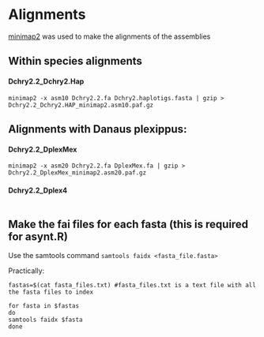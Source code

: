 # Alignments

[minimap2](https://github.com/lh3/minimap2) was used to make the alignments of the assemblies

## Within species alignments

#### Dchry2.2_Dchry2.Hap

```
minimap2 -x asm10 Dchry2.2.fa Dchry2.haplotigs.fasta | gzip > Dchry2.2_Dchry2.HAP_minimap2.asm10.paf.gz
```

## Alignments with Danaus plexippus:

#### Dchry2.2_DplexMex

```
minimap2 -x asm20 Dchry2.2.fa DplexMex.fa | gzip > Dchry2.2_DplexMex_minimap2.asm20.paf.gz
```

#### Dchry2.2_Dplex4

```

```

## Make the fai files for each fasta (this is required for asynt.R)

Use the samtools command `samtools faidx <fasta_file.fasta>`

Practically:

```
fastas=$(cat fasta_files.txt) #fasta_files.txt is a text file with all the fasta files to index

for fasta in $fastas
do
samtools faidx $fasta
done
```

